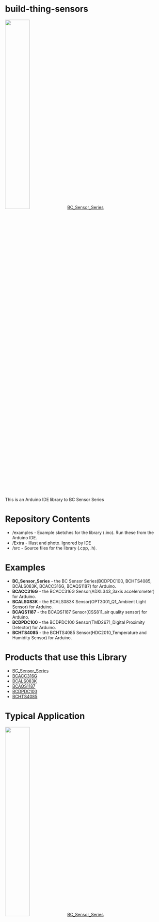 ﻿# build-thing-sensors
<img src="/Extra/photo/Front_BC_Sensor_Serise.png" width=40%>
<a href="http://www.devicemart.co.kr/1384726" rel="nofollow">BC_Sensor_Series</a>

This is an Arduino IDE library to BC Sensor Series

# Repository Contents
- /examples - Example sketches for the library (.ino). Run these from the Arduino IDE.
- /Extra - Illust and photo. Ignored by IDE
- /src - Source files for the library (.cpp, .h).

# Examples
- **BC_Sensor_Series** - the BC Sensor Series(BCDPDC100, BCHTS4085, BCALS083K, BCACC316G, BCAQS1187) for Arduino. 
- **BCACC316G** - the BCACC316G Sensor(ADXL343_3axis accelerometer) for Arduino. 
- **BCALS083K** - the BCALS083K Sensor(OPT3001_Q1_Ambient Light Sensor) for Arduino.
- **BCAQS1187** - the BCAQS1187 Sensor(CSS811_air quality sensor) for Arduino.
- **BCDPDC100** - the BCDPDC100 Sensor(TMD2671_Digital Proximity Detector) for Arduino.
- **BCHTS4085** - the BCHTS4085 Sensor(HDC2010_Temperature and Humidity Sensor) for Arduino.

# Products that use this Library
- <a href="http://www.devicemart.co.kr/1384726" rel="nofollow">BC_Sensor_Series</a>
- <a href="http://www.devicemart.co.kr/1384698" rel="nofollow">BCACC316G</a>
- <a href="http://www.devicemart.co.kr/1384700" rel="nofollow">BCALS083K</a>
- <a href="http://www.devicemart.co.kr/1384706" rel="nofollow">BCAQS1187</a>
- <a href="http://www.devicemart.co.kr/1384705" rel="nofollow">BCDPDC100</a>
- <a href="http://www.devicemart.co.kr/1384697" rel="nofollow">BCHTS4085</a>

# Typical Application
 <img src="/Extra/illust/Wire_BC_Sensor_Series.png" width=40%>
 <a href="http://www.devicemart.co.kr/1384726" rel="nofollow">BC_Sensor_Series</a>
<hr/>
<img src="/Extra/illust/Wire_BCACC316G.png" width=40%>
<a href="http://www.devicemart.co.kr/1384698" rel="nofollow">BCACC316G</a>
<hr/>
<img src="/Extra/illust/Wire_BCALS083K.png" width=40%>
<a href="http://www.devicemart.co.kr/1384700" rel="nofollow">BCALS083K</a>
<hr/>
<img src="/Extra/illust/Wire_BCAQS1187.png" width=40%>
<a href="http://www.devicemart.co.kr/1384706" rel="nofollow">BCAQS1187</a>
<hr/>
<img src="/Extra/illust/Wire_BCDPDC100.png" width=40%>
<a href="http://www.devicemart.co.kr/1384706" rel="nofollow">BCDPDC100</a>
<hr/>
<img src="/Extra/illust/Wire_BCHTS4085.png" width=40%>
<a href="http://www.devicemart.co.kr/1384706" rel="nofollow">BCHTS4085</a>
<hr/>

# How to Change Sensor Address (exclude BCDPDC100)

 - **Step 1** Remove

   Removing resistance on  Resistor selection field
   
 - **Step 2** Solder

   Solder the resistor(0 Ω) to the desired address
   
 - **Step 3** Edit Code

   Edit code the address value defined in the header file.
   For example.   

    ```
    //#define BCHTS4085_ADDR 0x40 //HDC2010
    #define BCHTS4085_ADDR 0x41 //HDC2010
    ```


# How to Use Library

- **Step 1** Download
 
  Download the most recent version of the library
  
    <p style="text-align:center;"><a href="https://github.com/buildit-lab/build-thing-sensors/archive/Dev_BC_Sensor_Series.zip" " class="btn btn-default"> the BC Sensor Series Library zip file</a></p>

- **Step 2** Add library to Arduino IDE
  
    Run the Arduino IDE Program. Then add the library by reffering to the following picture.
    If it is successfully completed, You can find the message “Library added to your libraries.”
    <img src="/Buildthing_sensors_for_arduino/Extra/illust/Add_library_menu.png" width=40%>
 
- **Step 3** Select the example 
    
    Refer to the picture below, and select the example of the sensor module you own.
    <img src="/Buildthing_sensors_for_arduino/Extra/illust/Select_example.png" width=40%>    

- **Step 4** (Optional)Edit code

    Feel free to start from the example sketch, or begin writing your own code using the functions provided by the library. In general, users  check out the example code to learn faster how to use the library. 

    You’ll have to include the library, create a sensor object in the global space, and then use functions of that object to begin and control the sensor. With this one, pass the I2C address to the object during construction.

    ```
    #define BCDPDC100_ADDR 0x39 //TMD2671
    #define BCHTS4085_ADDR 0x40 //HDC2010
    #define BCALS083K_ADDR 0x44 //OPT3001Q1
    #define BCACC316G_ADDR 0x53 //ADXL343
    #define BCAQS1187_ADDR 0x5A  //CSS811

    #define BCACC316G_INT1 2
    #define BCACC316G_INT2 3
    #define BCAQS1187_INT 4
    #define BCDPDC100_INT 5
    #define BCALS083K_INT 6
    #define BCHTS4085_INT 7
    
    
    #include "BC_SENSORS.h"
    #include <Wire.h>
    
    void sensorsInitialize(void);
    void readSensorsData(void);
    
    BC_SENSORS bc_sensors;    //use only BC_SENSOR_SERIES.ino
    
    /*************************************************************************
    * Declaration Sensors. 
    * Select Declaration of the sensors, edit this section.
    ************************************************************************/  
      BCDPDC100 bcdpdc100 (BCDPDC100_ADDR); //TMD2671 Digital Proximity Detector
      BCHTS4085 bchts4085 (BCHTS4085_ADDR); //HDC2010 Temperature and Humidity Sensor
      BCALS083K bcals083k (BCALS083K_ADDR); //OPT3001Q1 Ambient Light Sensor
      BCACC316G bcacc316g (BCACC316G_ADDR); //ADXL343 3-Axis Accelerometer
      BCAQS1187 bcaqs1187 (BCAQS1187_ADDR); //CSS811 Indoor Air Quality Sensor 
    ```
    
    To make the sensor get ready during program boot, wire.begin() must be called. (but BC_SENSOR_SERIES, bc_sensors.begin() ) 
    
    ```
    void setup() {
      Serial.begin (115200);
    
      while (!Serial)
        {
        }
        
      Wire.begin();  
      sensorInitialize();
       
    }  // end of setup
    ```

    ```
    void setup() {
      Serial.begin (115200);
    
      while (!Serial)
        {
        }
        
      bc_sensors.begin();  
      sensorsInitialize();
       
    }  // end of setup
    ```
    
     In the main loop of the program, call sensor functions such as *SensorName*.readResults() to operate the sensor. Check out the examples for fully functional code.
     
     Check the sensorsInitialize (void) function to set and initialize the sensor before reading it, Check the readSensorsData (void) function for reading and manipulating sensor data.
    
    Function references can be found in each sensor library header file. For usage, see the readSensorsData () function in each example.

    <img src="/Buildthing_sensors_for_arduino/Extra/illust/SERIAL_MONITOR_BC_SENSOR_SERIES.png" width=60%>

<hr/>
